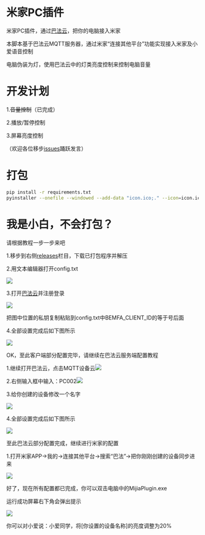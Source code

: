 # 米家PC插件
米家PC插件，通过[巴法云](https://bemfa.com)，把你的电脑接入米家

本脚本基于巴法云MQTT服务器，通过米家“连接其他平台”功能实现接入米家及小爱语音控制

电脑伪装为灯，使用巴法云中的灯类亮度控制来控制电脑音量

# 开发计划
1.~~音量控制~~（已完成）

2.播放/暂停控制

3.屏幕亮度控制

（欢迎各位移步[issues](https://github.com/guayun/mijia-pc-plugin/issues)踊跃发言）

# 打包
```bash
pip install -r requirements.txt
pyinstaller --onefile --windowed --add-data "icon.ico;." --icon=icon.ico --name="MijiaPlugin" main.py
```

# 我是小白，不会打包？
请根据教程一步一步来吧

1.移步到右侧[releases](https://github.com/guayun/mijia-pc-plugin/releases)栏目，下载已打包程序并解压

2.用文本编辑器打开config.txt

![](https://cdn.nlark.com/yuque/0/2025/png/26331268/1746850289861-71cece87-75bf-49b8-acf9-529911f03088.png)

3.打开[巴法云](https://bemfa.com)并注册登录

![](https://cdn.nlark.com/yuque/0/2025/png/26331268/1746850517522-cbdfaca0-1cd3-41a7-9833-f89aa926f8bc.png)

把图中位置的私钥复制粘贴到config.txt中BEMFA_CLIENT_ID的等于号后面

4.全部设置完成后如下图所示

![](https://cdn.nlark.com/yuque/0/2025/png/26331268/1746851061417-6984ba2d-e3c0-4ad3-9a07-1bfa469fb3cf.png)



OK，至此客户端部分配置完毕，请继续在巴法云服务端配置教程

1.继续打开巴法云，点击MQTT设备云![](https://cdn.nlark.com/yuque/0/2025/png/26331268/1746850585578-4b2c0848-6b7f-473c-a464-a52af98a1ad0.png)

2.右侧输入框中输入：PC002![](https://cdn.nlark.com/yuque/0/2025/png/26331268/1746850816215-a797c82f-56d4-45fe-aae4-8628be9815cd.png)

3.给你创建的设备修改一个名字

![](https://cdn.nlark.com/yuque/0/2025/png/26331268/1746851006185-80edb984-b30d-4e36-b7be-e7edffe8cedd.png)

4.全部设置完成后如下图所示

![](https://cdn.nlark.com/yuque/0/2025/png/26331268/1746850868508-586286d2-6429-4f79-9ffa-84701194e003.png)

至此巴法云部分配置完成，继续进行米家的配置

1.打开米家APP->我的->连接其他平台->搜索“巴法”->把你刚刚创建的设备同步进来

![](https://cdn.nlark.com/yuque/0/2025/jpeg/26331268/1746851127659-139acb4b-8dec-444e-ab83-5f20a6053083.jpeg)

好了，现在所有配置都已完成，你可以双击电脑中的MijiaPlugin.exe

运行成功屏幕右下角会弹出提示

![](https://cdn.nlark.com/yuque/0/2025/png/26331268/1746851237536-00e89f3b-883d-4509-93f0-56240d44a1fc.png)

你可以对小爱说：小爱同学，将[你设置的设备名称]的亮度调整为20%
